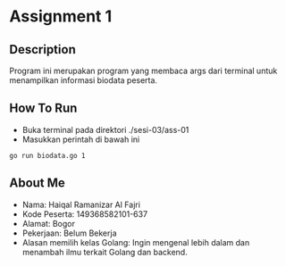 # Assignment 1

## Description

Program ini merupakan program yang membaca args dari terminal untuk menampilkan informasi biodata peserta.

## How To Run

- Buka terminal pada direktori ./sesi-03/ass-01
- Masukkan perintah di bawah ini

```
go run biodata.go 1
```

## About Me

- Nama: Haiqal Ramanizar Al Fajri
- Kode Peserta: 149368582101-637
- Alamat: Bogor
- Pekerjaan: Belum Bekerja
- Alasan memilih kelas Golang: Ingin mengenal lebih dalam dan menambah ilmu terkait Golang dan backend.
